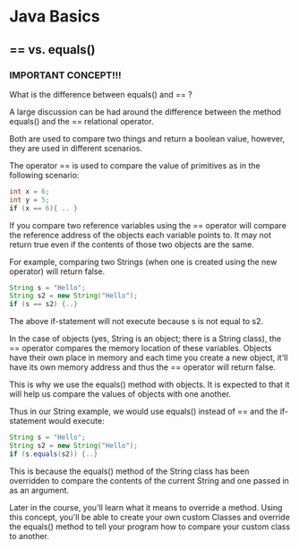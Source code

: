 # Java Basics

## == vs. equals()

### IMPORTANT CONCEPT!!!

What is the difference between equals() and == ?

A large discussion can be had around the difference between the method equals()
and the == relational operator.

Both are used to compare two things and return a boolean value, however, they
are used in different scenarios.

The operator == is used to compare the value  of primitives as in the following
scenario:

```java
int x = 6;
int y = 5;
if (x == 6){ .. }
```

If you compare two reference variables using the == operator will compare the
reference address of the objects each variable points to. It may not return
true even if the contents of those two objects are the same.

For example, comparing two Strings (when one is created using the new operator)
will return false.

```java
String s = "Hello";
String s2 = new String("Hello");
if (s == s2) {..}
```

The above if-statement will not execute because s is not equal to s2.

In the case of objects (yes, String is an object; there is a String class), the
== operator compares the memory location of these variables. Objects have their
own place in memory and each time you create a new object, it'll have its own
memory address and thus the == operator will return false.

This is why we use the equals() method with objects. It is expected to that it
will help us compare the values of objects with one another.

Thus in our String example, we would use equals() instead of == and the
if-statement would execute:

```java
String s = "Hello";
String s2 = new String("Hello");
if (s.equals(s2)) {..}
```

This is because the equals() method of the String class has been overridden to
compare the contents of the current String and one passed in as an argument.

Later in the course, you'll learn what it means to override a method. Using
this concept, you'll be able to create your own custom Classes and override the
equals() method to tell your program how to compare your custom class to
another.
